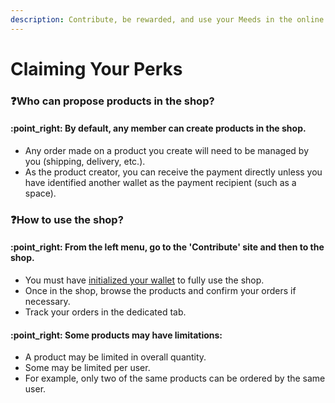```yaml
---
description: Contribute, be rewarded, and use your Meeds in the online shop
---
```


# Claiming Your Perks

### :question:Who can propose products in the shop?

#### :point\_right: **By default, any member can create products in the shop.**

* Any order made on a product you create will need to be managed by you (shipping, delivery, etc.).&#x20;
* As the product creator, you can receive the payment directly unless you have identified another wallet as the payment recipient (such as a space).

### :question:How to use the shop?

#### :point\_right: From the left menu, go to the 'Contribute' site and then to the shop.

* You must have [initialized your wallet](../customizing-your-profile/initializing-your-wallet.md) to fully use the shop.&#x20;
* Once in the shop, browse the products and confirm your orders if necessary.&#x20;
* Track your orders in the dedicated tab.

#### :point\_right: Some products may have limitations:

* A product may be limited in overall quantity.&#x20;
* Some may be limited per user.&#x20;
* For example, only two of the same products can be ordered by the same user.
